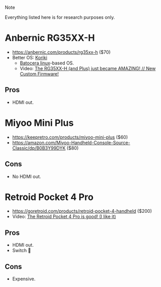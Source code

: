 > [!NOTE]
> Everything listed here is for research purposes only.

# Anbernic RG35XX-H

- https://anbernic.com/products/rg35xx-h ($70)
- Better OS: [Koriki](https://github.com/rg35xx-cfw/rg35xx-cfw.github.io)
  - [Batocera linux](https://batocera.org)-based OS.
  - Video: [The RG35XX-H (and Plus) just became AMAZING! // New Custom Firmware!](https://youtu.be/Lm5W3Y1Ud4o)

## Pros

- HDMI out.

# Miyoo Mini Plus

- https://keepretro.com/products/miyoo-mini-plus ($60)
- https://amazon.com/Miyoo-Handheld-Console-Source-Classic/dp/B0B3Y99DYK ($80)

## Cons

- No HDMI out.

# Retroid Pocket 4 Pro

- https://goretroid.com/products/retroid-pocket-4-handheld ($200)
- Video: [The Retroid Pocket 4 Pro is good! (I like it)](https://youtu.be/IgwtAxk3DsY)

## Pros

- HDMI out.
- Switch 🤫

## Cons

- Expensive.
